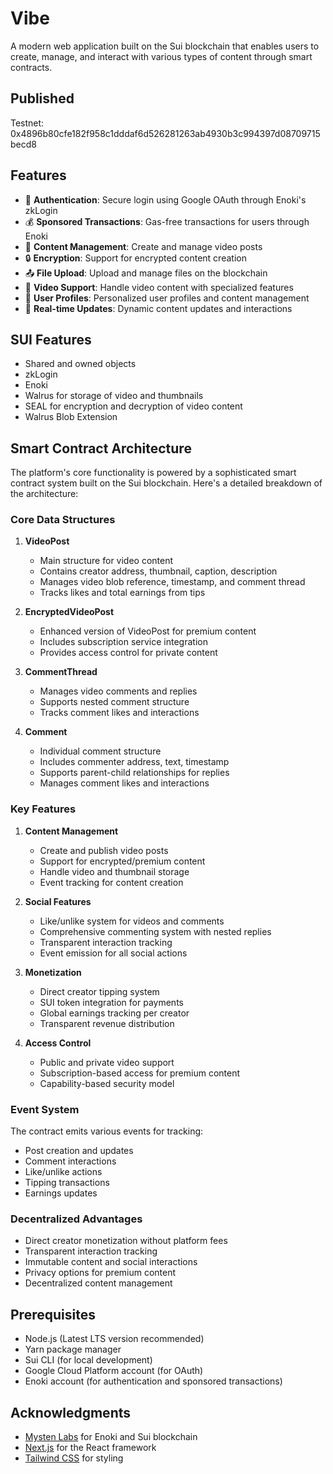 # Vibe

A modern web application built on the Sui blockchain that enables users to create, manage, and interact with various types of content through smart contracts.

## Published
Testnet: 0x4896b80cfe182f958c1dddaf6d526281263ab4930b3c994397d08709715becd8

## Features

- 🔐 **Authentication**: Secure login using Google OAuth through Enoki's zkLogin
- 💰 **Sponsored Transactions**: Gas-free transactions for users through Enoki 
- 📝 **Content Management**: Create and manage video posts
- 🔒 **Encryption**: Support for encrypted content creation
- 📤 **File Upload**: Upload and manage files on the blockchain
- 🎥 **Video Support**: Handle video content with specialized features
- 👤 **User Profiles**: Personalized user profiles and content management
- 🔄 **Real-time Updates**: Dynamic content updates and interactions

## SUI Features
- Shared and owned objects
- zkLogin
- Enoki
- Walrus for storage of video and thumbnails
- SEAL for encryption and decryption of video content
- Walrus Blob Extension

## Smart Contract Architecture

The platform's core functionality is powered by a sophisticated smart contract system built on the Sui blockchain. Here's a detailed breakdown of the architecture:

### Core Data Structures

1. **VideoPost**
   - Main structure for video content
   - Contains creator address, thumbnail, caption, description
   - Manages video blob reference, timestamp, and comment thread
   - Tracks likes and total earnings from tips

2. **EncryptedVideoPost**
   - Enhanced version of VideoPost for premium content
   - Includes subscription service integration
   - Provides access control for private content

3. **CommentThread**
   - Manages video comments and replies
   - Supports nested comment structure
   - Tracks comment likes and interactions

4. **Comment**
   - Individual comment structure
   - Includes commenter address, text, timestamp
   - Supports parent-child relationships for replies
   - Manages comment likes and interactions

### Key Features

1. **Content Management**
   - Create and publish video posts
   - Support for encrypted/premium content
   - Handle video and thumbnail storage
   - Event tracking for content creation

2. **Social Features**
   - Like/unlike system for videos and comments
   - Comprehensive commenting system with nested replies
   - Transparent interaction tracking
   - Event emission for all social actions

3. **Monetization**
   - Direct creator tipping system
   - SUI token integration for payments
   - Global earnings tracking per creator
   - Transparent revenue distribution

4. **Access Control**
   - Public and private video support
   - Subscription-based access for premium content
   - Capability-based security model

### Event System
The contract emits various events for tracking:
- Post creation and updates
- Comment interactions
- Like/unlike actions
- Tipping transactions
- Earnings updates

### Decentralized Advantages
- Direct creator monetization without platform fees
- Transparent interaction tracking
- Immutable content and social interactions
- Privacy options for premium content
- Decentralized content management

## Prerequisites

- Node.js (Latest LTS version recommended)
- Yarn package manager
- Sui CLI (for local development)
- Google Cloud Platform account (for OAuth)
- Enoki account (for authentication and sponsored transactions)



## Acknowledgments

- [Mysten Labs](https://mystenlabs.com/) for Enoki and Sui blockchain
- [Next.js](https://nextjs.org/) for the React framework
- [Tailwind CSS](https://tailwindcss.com/) for styling

